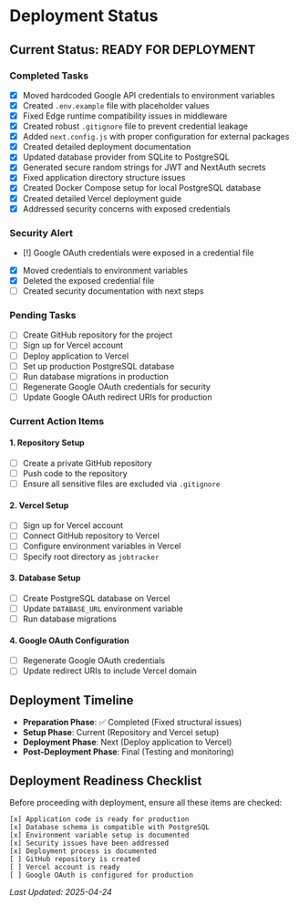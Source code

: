 # Deployment Status

## Current Status: READY FOR DEPLOYMENT

### Completed Tasks
- [x] Moved hardcoded Google API credentials to environment variables
- [x] Created `.env.example` file with placeholder values
- [x] Fixed Edge runtime compatibility issues in middleware
- [x] Created robust `.gitignore` file to prevent credential leakage
- [x] Added `next.config.js` with proper configuration for external packages
- [x] Created detailed deployment documentation
- [x] Updated database provider from SQLite to PostgreSQL
- [x] Generated secure random strings for JWT and NextAuth secrets
- [x] Fixed application directory structure issues
- [x] Created Docker Compose setup for local PostgreSQL database
- [x] Created detailed Vercel deployment guide
- [x] Addressed security concerns with exposed credentials

### Security Alert
- [!] Google OAuth credentials were exposed in a credential file
- [x] Moved credentials to environment variables
- [x] Deleted the exposed credential file
- [ ] Created security documentation with next steps

### Pending Tasks
- [ ] Create GitHub repository for the project
- [ ] Sign up for Vercel account
- [ ] Deploy application to Vercel
- [ ] Set up production PostgreSQL database
- [ ] Run database migrations in production
- [ ] Regenerate Google OAuth credentials for security
- [ ] Update Google OAuth redirect URIs for production

### Current Action Items

#### 1. Repository Setup
- [ ] Create a private GitHub repository
- [ ] Push code to the repository
- [ ] Ensure all sensitive files are excluded via `.gitignore`

#### 2. Vercel Setup
- [ ] Sign up for Vercel account
- [ ] Connect GitHub repository to Vercel
- [ ] Configure environment variables in Vercel
- [ ] Specify root directory as `jobtracker`

#### 3. Database Setup
- [ ] Create PostgreSQL database on Vercel
- [ ] Update `DATABASE_URL` environment variable
- [ ] Run database migrations

#### 4. Google OAuth Configuration
- [ ] Regenerate Google OAuth credentials
- [ ] Update redirect URIs to include Vercel domain

## Deployment Timeline
- **Preparation Phase**: ✅ Completed (Fixed structural issues)
- **Setup Phase**: Current (Repository and Vercel setup)
- **Deployment Phase**: Next (Deploy application to Vercel)
- **Post-Deployment Phase**: Final (Testing and monitoring)

## Deployment Readiness Checklist

Before proceeding with deployment, ensure all these items are checked:

```
[x] Application code is ready for production
[x] Database schema is compatible with PostgreSQL
[x] Environment variable setup is documented
[x] Security issues have been addressed
[x] Deployment process is documented
[ ] GitHub repository is created
[ ] Vercel account is ready
[ ] Google OAuth is configured for production
```

*Last Updated: 2025-04-24* 